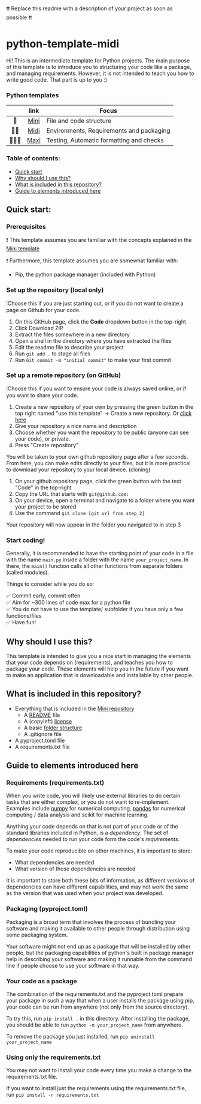 ❗❗ Replace this readme with a description of your project as soon as possible ❗❗

# python-template-midi
Hi! This is an intermediate template for Python projects. 
The main purpose of this template is to introduce you to structuring your code like a package, and managing requirements.
However, it is not intended to teach you how to write good code. 
That part is up to you :)


### Python templates

|        | link | Focus                             |
|:------:|:----:|-----------------------------------|
| 🐍     | [Mini](https://github.com/adraismawur/python-template-mini) | File and code structure |
| 🐍🐍   | [Midi](https://github.com/adraismawur/python-template-midi) | Environments, Requirements and packaging |
| 🐍🐍🐍 | [Maxi](https://github.com/adraismawur/python-template-maxi) | Testing, Automatic formatting and checks |


### Table of contents:

- [Quick start](#quick-start)
- [Why should I use this?](#why-should-i-use-this)
- [What is included in this repository?](#what-is-included-in-this-repository)
- [Guide to elements introduced here](#guide-to-elements-introduced-here)

## Quick start:

### Prerequisites

❗ This template assumes you are familiar with the concepts explained in the [Mini template](https://github.com/adraismawur/python-template-mini)

❗ Furthermore, this template assumes you are somewhat familiar with:

- Pip, the python package manager (included with Python)

### Set up the repository (local only)

❕Choose this if you are just starting out, or if you do not want to create a page on Github for your code.

1. On this GitHub page, click the **Code** dropdown button in the top-right
2. Click Download ZIP
3. Extract the files somewhere in a new directory
4. Open a shell in the directory where you have extracted the files
5. Edit the readme file to describe your project
6. Run `git add .` to stage all files
7. Run `Git commit -m "initial commit"` to make your first commit

### Set up a remote repository (on GitHub)

❕Choose this if you want to ensure your code is always saved online, or if you want to share your code.

1. Create a new repository of your own by pressing the green button in the top right named "use this template" -> Create a new repository.
   Or [click here](https://github.com/new?template_name=python-template-mini&template_owner=adraismawur)
2. Give your repository a nice name and description
3. Choose whether you want the repository to be public (anyone can see your code), or private.
4. Press "Create repository"

You will be taken to your own github repository page after a few seconds.
From here, you can make edits directly to your files, but it is more practical to download your repository to your local device. (cloning)

1. On your github repository page, click the green button with the text "Code" in the top-right
2. Copy the URL that starts with ```git@github.com:```
3. On your device, open a terminal and navigate to a folder where you want your project to be stored
4. Use the command ```git clone [git url from step 2]```

Your repository will now appear in the folder you navigated to in step 3

### Start coding!

Generally, it is recommended to have the starting point of your code in a file with the name `main.py` inside a folder with the name `your_project_name`.
In there, the `main()` function calls all other functions from separate folders (called modules).

Things to consider while you do so:

✅ Commit early, commit often  
✅ Aim for ~300 lines of code max for a python file  
✅ You do not have to use the template/ subfolder if you have only a few functions/files  
✅ Have fun!  


## Why should I use this?

This template is intended to give you a nice start in managing the elements that your code depends on (requirements), and teaches you how to package your code.
These elements will help you in the future if you want to make an application that is downloadable and installable by other people.

## What is included in this repository?

- Everything that is included in the [Mini repository](https://github.com/adraismawur/python-template-mini)
  - A [README](#a-readme-file) file
  - A (copyleft) [license](#a-license)
  - A basic [folder structure](#folder-structure)
  - A .gitignore file
- A pyproject.toml file
- A requirements.txt file

## Guide to elements introduced here

### Requirements (requirements.txt)

When you write code, you will likely use external libraries to do certain tasks that are either complex, or you do not want to re-implement.
Examples include [numpy](https://numpy.org/) for numerical computing, [pandas](https://pandas.pydata.org/) for numerical computing / data analysis and scikit for machine learning.

Anything your code depends on that is not part of your code or of the standard libraries included in Python, is a _dependency_. The set of _dependencies_ needed to run your code form the code's _requirements_.

To make your code reproducible on other machines, it is important to store:

- What dependencies are needed
- What version of those dependencies are needed

It is important to store both these bits of information, as different versions of dependencies can have different capabilities, and may not work the same as the version that was used when your project was developed.

### Packaging (pyproject.toml)

Packaging is a broad term that involves the process of bundling your software and making it available to other people through distribution using some packaging system.

Your software might not end up as a package that will be installed by other people, but the packaging capabilities of python's built in package manager help in describing your software and making it runnable from the command line if people choose to use your software in that way.

### Your code as a package

The combination of the requirements.txt and the pyproject.toml prepare your package in such a way that when a user installs the package using pip, your code can be run from anywhere (not only from the source directory).

To try this, run ```pip install .``` in this directory.
After installing the package, you should be able to run ```python -m your_project_name``` from anywhere.

To remove the package you just installed, run ```pip uninstall your_project_name```

### Using only the requirements.txt

You may not want to install your code every time you make a change to the requirements.txt file.

If you want to install just the requirements using the requirements.txt file, run ```pip install -r requirements.txt```
